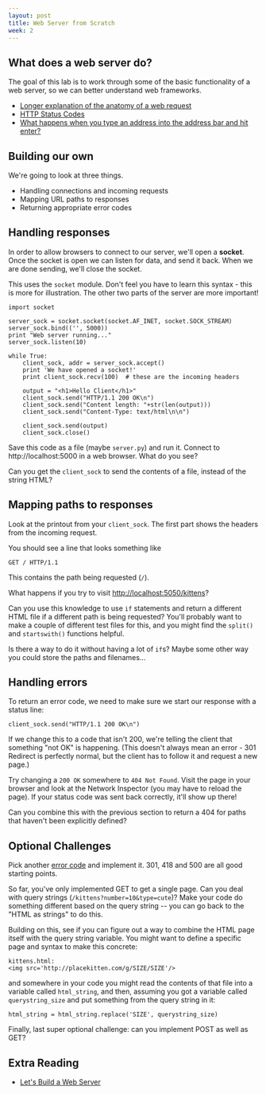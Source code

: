 ```yaml
---
layout: post
title: Web Server from Scratch
week: 2
---
```


## What does a web server do?

The goal of this lab is to work through some of the basic functionality of a web server, so we can better understand web frameworks.

* [Longer explanation of the anatomy of a web request](http://robrich.org/slides/anatomy_of_a_web_request/#/31)
* [HTTP Status Codes](http://httpstatus.es/)
* [What happens when you type an address into the address bar and hit enter?](https://github.com/alex/what-happens-when)

## Building our own

We're going to look at three things.

* Handling connections and incoming requests
* Mapping URL paths to responses
* Returning appropriate error codes


## Handling responses

In order to allow browsers to connect to our server, we'll open a **socket**. Once the socket is open we can listen for data, and send it back. When we are done sending, we'll close the socket.

This uses the `socket` module. Don't feel you have to learn this syntax - this is more for illustration. The other two parts of the server are more important!

```
import socket

server_sock = socket.socket(socket.AF_INET, socket.SOCK_STREAM)
server_sock.bind(('', 5000))
print "Web server running..."
server_sock.listen(10)

while True:
    client_sock, addr = server_sock.accept()
    print 'We have opened a socket!'
    print client_sock.recv(100)  # these are the incoming headers

    output = "<h1>Hello Client</h1>"
    client_sock.send("HTTP/1.1 200 OK\n")
    client_sock.send("Content length: "+str(len(output)))
    client_sock.send("Content-Type: text/html\n\n")
    
    client_sock.send(output)
    client_sock.close()
```

Save this code as a file (maybe `server.py`) and run it. Connect to http://localhost:5000 in a web browser. What do you see?

Can you get the `client_sock` to send the contents of a file, instead of the string HTML?

## Mapping paths to responses

Look at the printout from your `client_sock`. The first part shows the headers from the incoming request.

You should see a line that looks something like

```
GET / HTTP/1.1
```

This contains the path being requested (`/`).

What happens if you try to visit [http://localhost:5050/kittens](http://localhost:5050/kittens)?

Can you use this knowledge to use `if` statements and return a different HTML file if a different path is being requested? You'll probably want to make a couple of different test files for this, and you might find the `split()` and `startswith()` functions helpful.

Is there a way to do it without having a lot of `if`s? Maybe some other way you could store the paths and filenames...

## Handling errors

To return an error code, we need to make sure we start our response with a status line:

```
client_sock.send("HTTP/1.1 200 OK\n")
```

If we change this to a code that isn't 200, we're telling the client that something "not OK" is happening. (This doesn't always mean an error - 301 Redirect is perfectly normal, but the client has to follow it and request a new page.)

Try changing a `200 OK` somewhere to `404 Not Found`. Visit the page in your browser and look at the Network Inspector (you may have to reload the page). If your status code was sent back correctly, it'll show up there!

Can you combine this with the previous section to return a 404 for paths that haven't been explicitly defined?

## Optional Challenges

Pick another [error code](http://httpstatus.es/) and implement it. 301, 418 and 500 are all good starting points.

So far, you've only implemented GET to get a single page. Can you deal with query strings (`/kittens?number=10&type=cute`)? Make your code do something different based on the query string -- you can go back to the "HTML as strings" to do this.

Building on this, see if you can figure out a way to combine the HTML page itself with the query string variable. You might want to define a specific page and syntax to make this concrete:

```
kittens.html:
<img src='http://placekitten.com/g/SIZE/SIZE'/>
```

and somewhere in your code you might read the contents of that file into a variable called `html_string`, and then, assuming you got a variable called `querystring_size` and put something from the query string in it:

```
html_string = html_string.replace('SIZE', querystring_size)
```

Finally, last super optional challenge: can you implement POST as well as GET?

## Extra Reading

* [Let's Build a Web Server](http://ruslanspivak.com/lsbaws-part1/)